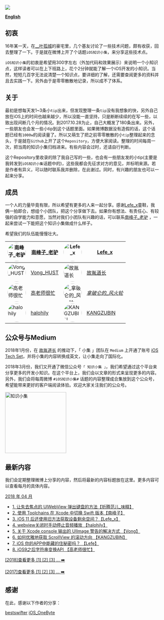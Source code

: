 

![](https://github.com/southpeak/iOS-tech-set/blob/master/images/Banner.png?raw=true)

**[English](https://github.com/southpeak/iOS-tech-set/blob/master/README_EN.md)**

## 初衷

16年某一天，在[__叶孤城](https://weibo.com/u/1438670852)的豪宅里，几个基友讨论了一些技术问题，颇有收获，回去整理了一下。于是就在微博上开了个话题`iOS知识小集`，来分享这些技术点。

`iOS知识小集`的初衷是希望用300字左右（外加代码和效果展示）来说明一个小知识点，这样读者可以在上下班路上，花个2分钟就能了解一个iOS开发的小知识。当然，短短几百字无法说清楚一个知识点，要详细的了解，还需要查阅更多的资料并且去实践一下。另外由于是零零散散地记录，所以成不了体系。

## 关于

最初是想每天发1~3条小`tip`出来，但发现整理一条`tip`没有我想象的快，另外自己放在iOS上的时间也越来越少，所以没能一直坚持，只是断断续续的在写一些，以致出现间断几个月的情况。到2017.10.28为止，自己大概发了180条出来。另外，一些朋友也会发一些小tip到这个话题里面。如果微博数据没有造假的话，这个话题已经有`1000w`的阅读量了。所以又萌生了把之前零零散散的小`tip`整理起来的念头，于是就在`Github`上开了这个`Repository`，方便大家阅读。整理的时间每周一次，把当周的知识小集归档进来。有些内容会过时，还请自行判断。

这个Repository里收录的除了我自己写的一些，也会有一些朋友发的小tip(主要是我转发到`iOS知识小集`话题中的)，这些我都会先征求对方的意见，并标明来源。若是作者有异义，可以随时联系我并删除，在此谢过。同时，有兴趣的朋友也可以一起来分享。

## 成员

一个人的力量毕竟有限，所以希望有更多的人来一起分享。感谢[Lefe_x](https://weibo.com/u/5953150140)童鞋，我俩一拍即合，想组个小团队，把这个分享做下去。如果你有想法、有责任心、有较强的自学能力和意愿，当然对我们小团队有兴趣的话，可以联系[南峰子_老驴](http://weibo.com/touristdiary) ，一起来尝试一下能把这个知识小集做成什么样子。

希望我们的队伍能慢慢壮大。

 <a href="https://weibo.com/touristdiary"><img style="border-radius: 30px" src="https://tva1.sinaimg.cn/crop.1.0.1366.1366.180/c5ff030ejw8f5bbc70i61j212011yq80.jpg" title="南峰子_老驴" width="60"/></a> | [南峰子_老驴](https://weibo.com/touristdiary) | <a href="https://weibo.com/u/5953150140"><img style="border-radius: 30px" src="https://tva4.sinaimg.cn/crop.8.0.1226.1226.180/006uSOiEjw8f9h4ihstq4j30yi0y2gnq.jpg" title="Lefe_x" width="60"/></a> | [Lefe_x](https://weibo.com/u/5953150140) 
------------- | ------------- | ------------- | -------------
<a href="https://weibo.com/VongLo"><img style="border-radius: 30px" src="https://tvax3.sinaimg.cn/crop.0.0.667.667.180/ba81ca29ly8fhu4meonedj20ij0ijgmh.jpg" title="Vong_HUST" width="60"/></a> | [Vong_HUST](https://weibo.com/VongLo) | <a href="https://weibo.com/soapyigu"><img style="border-radius: 30px" src="https://tva4.sinaimg.cn/crop.14.0.721.721.180/6cf34ee4jw8f8rdmtzzgmj20ku0k10t5.jpg" title="故胤道长" width="60"/></a> | [故胤道长](https://weibo.com/soapyigu)
<a href="https://weibo.com/517082456"><img style="border-radius: 30px" src="https://tva4.sinaimg.cn/crop.0.0.1242.1242.180/5fe18d75jw8evft9qcjh5j20yi0yigo5.jpg" title="高老师很忙" width="60"/></a> | [高老师很忙](https://weibo.com/517082456) | <a href="https://weibo.com/u/2293476232"><img style="border-radius: 30px" src="https://tvax1.sinaimg.cn/crop.6.0.737.737.180/88b3ab88ly8fnassmyvedj20ku0khgma.jpg" title="_拿破仑的_风火轮_" width="60"/></a> | [_拿破仑的_风火轮_](https://weibo.com/u/2293476232) 
<a href="http://weibo.com/halohily"><img style="border-radius: 30px" src="http://ww4.sinaimg.cn/mw690/d9ec7ffcjw8f8a753z961j20e80dp0t3.jpg" title="halohily" width="60"/></a> | [halohily](http://weibo.com/halohily) | <a href="https://weibo.com/kangzubin"><img style="border-radius: 30px" src="https://tva3.sinaimg.cn/crop.0.0.440.440.180/621b53aejw8ekybg28hxzj20c80c83z0.jpg" title="KANGZUBIN" width="60"/></a> | [KANGZUBIN](https://weibo.com/kangzubin) 

## 公众号与Medium

2018年1月份，在 [故胤道长](https://weibo.com/soapyigu) 的推动下，「 小集 」团队在 `Medium` 上开通了账号 [iOS Tech Set](https://medium.com/@iostechset)，并将小集的内容转换成英文，让小集走向了国际化。

2018年3月份，我们又开通了微信公众号`「 知识小集 」`，我们希望通过这个平台来分享更多的开发小知识。在这个平台上，我们会以文章的形式来呈现更多的内容。另外，我们会将每周微博 `#iOS知识小集#` 话题的内容整理成合集放到这个公众号，希望能带来更好的客户端阅读体验。欢迎大家关注我们的公众号。

<img src="https://raw.githubusercontent.com/iOS-Tips/iOS-tech-set/master/images/qrcode.jpg" title="知识小集" width="200"/>

## 最新内容
我们会定期整理微博上分享的内容，然后将最新的内容标题放在这里。更多内容可以查看每月的具体内容。

[2018 年 04 月](https://github.com/southpeak/iOS-tech-set/blob/master/2018/04.md)

* [1. 让失去焦点的 UIWebView 弹出键盘的方法【折腾范儿_味精】](https://github.com/southpeak/iOS-tech-set/blob/master/2018/04.md)
* [2. 使用 Toolchains 在 Xcode 中切换 Swift 版本【南峰子】](https://github.com/southpeak/iOS-tech-set/blob/master/2018/04.md)
* [3. iOS 11 后还使用旧方法获取设备剩余空间？【Lefe_x】](https://github.com/southpeak/iOS-tech-set/blob/master/2018/04.md)
* [4. webview关闭时手动停止音频播放 【halohily】](https://github.com/southpeak/iOS-tech-set/blob/master/2018/04.md#webview%E5%85%B3%E9%97%AD%E6%97%B6%E6%89%8B%E5%8A%A8%E5%81%9C%E6%AD%A2%E9%9F%B3%E9%A2%91%E6%92%AD%E6%94%BE)
* [5. 关于 Xcode console 输出的 UIImage 警告的解决方式 【Vong】](https://github.com/southpeak/iOS-tech-set/blob/master/2018/04.md#%E5%85%B3%E4%BA%8E%20Xcode%20console%20%E8%BE%93%E5%87%BA%E7%9A%84%20UIImage%20%E8%AD%A6%E5%91%8A%E7%9A%84%E8%A7%A3%E5%86%B3%E6%96%B9%E5%BC%8F)
* [6. 如何优雅地获取 ScrollView 的滚动方向 【KANGZUBIN】](https://github.com/southpeak/iOS-tech-set/blob/master/2018/04.md#%E5%A6%82%E4%BD%95%E4%BC%98%E9%9B%85%E5%9C%B0%E8%8E%B7%E5%8F%96%20ScrollView%20%E7%9A%84%E6%BB%9A%E5%8A%A8%E6%96%B9%E5%90%91)
* [7. iOS 你的APP中能藏的住秘密吗？ 【Lefe】](https://github.com/southpeak/iOS-tech-set/blob/master/2018/04.md#iOS%20%E4%BD%A0%E7%9A%84APP%E4%B8%AD%E8%83%BD%E8%97%8F%E7%9A%84%E4%BD%8F%E7%A7%98%E5%AF%86%E5%90%97%EF%BC%9F)
* [8. iOS9之后字符串变换API 【高老师很忙】](https://github.com/southpeak/iOS-tech-set/blob/master/2018/04.md#iOS9%E4%B9%8B%E5%90%8E%E5%AD%97%E7%AC%A6%E4%B8%B2%E5%8F%98%E6%8D%A2API)

[[2018]查看更多 [1] [2] [3] ... ➡️](https://github.com/southpeak/iOS-tech-set/blob/master/2018/目录.md)

[[2017]查看更多 [1] [2] [3] ... ➡️](https://github.com/southpeak/iOS-tech-set/blob/master/2017/目录.md)

## 感谢

在此，感谢以下作者的分享：

[bestswifter](https://weibo.com/bestswifter)
[iOS_OneByte](https://weibo.com/u/5549095051)

